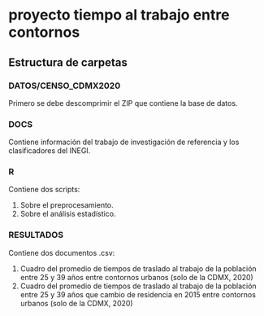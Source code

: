 # proyecto tiempo al trabajo entre contornos
## Estructura de carpetas
### **DATOS/CENSO_CDMX2020**
Primero se debe descomprimir el ZIP que contiene la base de datos.
### **DOCS**
Contiene información del trabajo de investigación de referencia y los clasificadores del INEGI.
### **R**
Contiene dos scripts:
1. Sobre el preprocesamiento.
2. Sobre el análisis estadístico.
### **RESULTADOS**
Contiene dos documentos .csv:
1. Cuadro del promedio de tiempos de traslado al trabajo de la población entre 25 y 39 años entre contornos urbanos (solo de la CDMX, 2020)
2. Cuadro del promedio de tiempos de traslado al trabajo de la población entre 25 y 39 años que cambio de residencia en 2015 entre contornos urbanos (solo de la CDMX, 2020)
